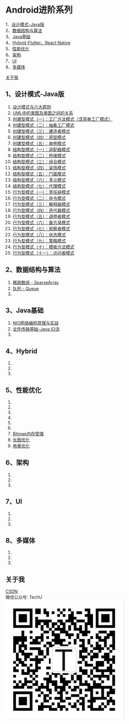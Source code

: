 # Android进阶系列
1、[设计模式-Java版](#1设计模式-Java版) <br>
2、[数据结构与算法](#2数据结构与算法) </br>
3、[Java基础](#3Java基础)<br>
4、[Hybrid-Flutter、React Native](#4Hybrid) </br>
5、[性能优化](#5性能优化) </br>
6、[架构](#6架构) </br>
7、[UI](#ui) </br>
8、[多媒体](#media) </br>

[关于我](#关于我)</br>

## 1、设计模式-Java版
1. [设计模式与六大原则](https://blog.csdn.net/ykmeory/article/details/102955348)
2. [UML中的类图及类图之间的关系](https://blog.csdn.net/ykmeory/article/details/103076450)
3. [创建型模式（一）：工厂方法模式（含简单工厂模式）](https://blog.csdn.net/ykmeory/article/details/103014211)
4. [创建型模式（二）：抽象工厂模式](https://blog.csdn.net/ykmeory/article/details/107053656)
5. [创建型模式（三）：建造者模式](https://blog.csdn.net/ykmeory/article/details/107217757)
6. [创建型模式（四）：原型模式](https://blog.csdn.net/ykmeory/article/details/107501573)
7. [创建型模式（五）：单例模式](https://blog.csdn.net/ykmeory/article/details/107565241)
8. [结构型模式（一）：适配器模式](https://blog.csdn.net/ykmeory/article/details/107622664)
9. [结构型模式（二）：桥接模式](https://blog.csdn.net/ykmeory/article/details/107672589)
10. [结构型模式（三）：组合模式](https://blog.csdn.net/ykmeory/article/details/107701837)
11. [结构型模式（四）：装饰模式](https://blog.csdn.net/ykmeory/article/details/107719533)
12. [结构型模式（五）：门面模式](https://blog.csdn.net/ykmeory/article/details/107721186)
13. [结构型模式（六）：享元模式](https://blog.csdn.net/ykmeory/article/details/107770231)
14. [结构型模式（七）：代理模式](https://blog.csdn.net/ykmeory/article/details/107770449)
15. [行为型模式（一）：责任链模式](https://blog.csdn.net/ykmeory/article/details/107783511)
16. [行为型模式（二）：命令模式](https://blog.csdn.net/ykmeory/article/details/107792026)
17. [行为型模式（三）：解释器模式](https://blog.csdn.net/ykmeory/article/details/107795920)
18. [行为型模式（四）：迭代器模式](https://blog.csdn.net/ykmeory/article/details/107817485)
19. [行为型模式（五）：调停者模式](https://blog.csdn.net/ykmeory/article/details/107821356)
20. [行为型模式（六）：备忘录模式](https://blog.csdn.net/ykmeory/article/details/107824738)
21. [行为型模式（七）：观察者模式](https://blog.csdn.net/ykmeory/article/details/107832586)
22. [行为型模式（八）：状态模式](https://blog.csdn.net/ykmeory/article/details/107836230)
23. [行为型模式（九）：策略模式](https://blog.csdn.net/ykmeory/article/details/107839009)
24. [行为型模式（十）：模板方法模式](https://blog.csdn.net/ykmeory/article/details/107843105)
25. [行为型模式（十一）：访问者模式](https://blog.csdn.net/ykmeory/article/details/107845617)

## 2、数据结构与算法
1. [稀疏数组 - SparseArray](https://blog.csdn.net/ykmeory/article/details/111342674)
2. [队列 - Queue](https://blog.csdn.net/ykmeory/article/details/111999979)
3.

## 3、Java基础
1. [NIO网络编程原理与实战](https://blog.csdn.net/ykmeory/article/details/115603895)
2. [文件传输基础-Java IO流](https://blog.csdn.net/ykmeory/article/details/115682087)
3.

## 4、Hybrid
1. 
2.
3.

## 5、性能优化
1. 
2.
3.
4.
5.
6.
7. [Bitmap内存管理](https://blog.csdn.net/ykmeory/article/details/90299152)
8. [长图优化](https://blog.csdn.net/ykmeory/article/details/90407218)
9. [电量优化](https://blog.csdn.net/ykmeory/article/details/90552856)

## 6、架构
1. 
2.
3.

## 7、<span id="ui">UI</span>
1. 
2.
3.

## 8、<span id="media">多媒体</span>
1. 
2.
3.

## 关于我
[CSDN](https://blog.csdn.net/ykmeory)
<br>
微信公众号: TechU
<br>
![TechU](https://github.com/keyyoo/Android_Advanced_Series/blob/master/TechU.png "Scan to follow")
